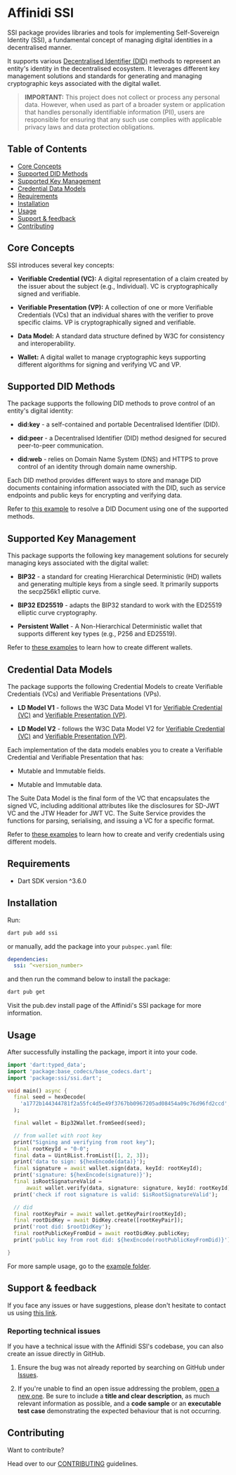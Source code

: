 # Affinidi SSI

SSI package provides libraries and tools for implementing Self-Sovereign Identity (SSI), a fundamental concept of managing digital identities in a decentralised manner.

It supports various [Decentralised Identifier (DID)](https://www.w3.org/TR/did-1.0/) methods to represent an entity's identity in the decentralised ecosystem. It leverages different key management solutions and standards for generating and managing cryptographic keys associated with the digital wallet.

> **IMPORTANT:** 
> This project does not collect or process any personal data. However, when used as part of a broader system or application that handles personally identifiable information (PII), users are responsible for ensuring that any such use complies with applicable privacy laws and data protection obligations.

## Table of Contents

  - [Core Concepts](#core-concepts)
  - [Supported DID Methods](#supported-did-methods)
  - [Supported Key Management](#supported-key-management)
  - [Credential Data Models](#credential-data-models)
  - [Requirements](#requirements)
  - [Installation](#installation)
  - [Usage](#usage)
  - [Support & feedback](#support--feedback)
  - [Contributing](#contributing)


## Core Concepts

SSI introduces several key concepts:

- **Verifiable Credential (VC):** A digital representation of a claim created by the issuer about the subject (e.g., Individual). VC is cryptographically signed and verifiable.

- **Verifiable Presentation (VP):** A collection of one or more Verifiable Credentials (VCs) that an individual shares with the verifier to prove specific claims. VP is cryptographically signed and verifiable.

- **Data Model:** A standard data structure defined by W3C  for consistency and interoperability.

- **Wallet:** A digital wallet to manage cryptographic keys supporting different algorithms for signing and verifying VC and VP.

## Supported DID Methods

The package supports the following DID methods to prove control of an entity's digital identity:

- **did:key** - a self-contained and portable Decentralised Identifier (DID).

- **did:peer** - a Decentralised Identifier (DID) method designed for secured peer-to-peer communication.

- **did:web** - relies on Domain Name System (DNS) and HTTPS to prove control of an identity through domain name ownership.

Each DID method provides different ways to store and manage DID documents containing information associated with the DID, such as service endpoints and public keys for encrypting and verifying data.

Refer to [this example](https://github.com/affinidi/affinidi-ssi-dart/tree/main/example/code_snippets/universal_did_resolver.dart) to resolve a DID Document using one of the supported methods.

## Supported Key Management

This package supports the following key management solutions for securely managing keys associated with the digital wallet:

- **BIP32** - a standard for creating Hierarchical Deterministic (HD) wallets and generating multiple keys from a single seed. It primarily supports the secp256k1 elliptic curve.

- **BIP32 ED25519** - adapts the BIP32 standard to work with the ED25519 elliptic curve cryptography.

- **Persistent Wallet** - A Non-Hierarchical Deterministic wallet that supports different key types (e.g., P256 and ED25519).

Refer to [these examples](https://github.com/affinidi/affinidi-ssi-dart/tree/main/example/code_snippets/wallet) to learn how to create different wallets.

## Credential Data Models

The package supports the following Credential Models to create Verifiable Credentials (VCs) and Verifiable Presentations (VPs).

- **LD Model V1** - follows the W3C Data Model V1 for [Verifiable Credential (VC)](https://www.w3.org/TR/vc-data-model-1.0/) and [Verifiable Presentation (VP)](https://www.w3.org/TR/vc-data-model-1.0/#presentations-0).

- **LD Model V2** - follows the W3C Data Model V2 for [Verifiable Credential (VC)](https://www.w3.org/TR/vc-data-model-2.0/) and [Verifiable Presentation (VP)](https://www.w3.org/TR/vc-data-model-2.0/#verifiable-presentations).

Each implementation of the data models enables you to create a Verifiable Credential and Verifiable Presentation that has:

- Mutable and Immutable fields.

- Mutable and Immutable data.

The Suite Data Model is the final form of the VC that encapsulates the signed VC, including additional attributes like the disclosures for SD-JWT VC and the JTW Header for JWT VC. The Suite Service provides the functions for parsing, serialising, and issuing a VC for a specific format.

Refer to [these examples](https://github.com/affinidi/affinidi-ssi-dart/tree/main/example/code_snippets/credentials) to learn how to create and verify credentials using different models.

## Requirements

- Dart SDK version ^3.6.0

## Installation

Run:

```bash
dart pub add ssi
```

or manually, add the package into your `pubspec.yaml` file:

```yaml
dependencies:
  ssi: ^<version_number>
```

and then run the command below to install the package:

```bash
dart pub get
```

Visit the pub.dev install page of the Affinidi's SSI package for more information.

## Usage

After successfully installing the package, import it into your code.

```dart
import 'dart:typed_data';
import 'package:base_codecs/base_codecs.dart';
import 'package:ssi/ssi.dart';

void main() async {
  final seed = hexDecode(
    'a1772b144344781f2a55fc4d5e49f3767bb0967205ad08454a09c76d96fd2ccd',
  );

  final wallet = Bip32Wallet.fromSeed(seed);

  // from wallet with root key
  print("Signing and verifying from root key");
  final rootKeyId = "0-0";
  final data = Uint8List.fromList([1, 2, 3]);
  print('data to sign: ${hexEncode(data)}');
  final signature = await wallet.sign(data, keyId: rootKeyId);
  print('signature: ${hexEncode(signature)}');
  final isRootSignatureValid =
      await wallet.verify(data, signature: signature, keyId: rootKeyId);
  print('check if root signature is valid: $isRootSignatureValid');

  // did
  final rootKeyPair = await wallet.getKeyPair(rootKeyId);
  final rootDidKey = await DidKey.create([rootKeyPair]);
  print('root did: $rootDidKey');
  final rootPublicKeyFromDid = await rootDidKey.publicKey;
  print('public key from root did: ${hexEncode(rootPublicKeyFromDid)}');

}
```

For more sample usage, go to the [example folder](https://github.com/affinidi/affinidi-ssi-dart/tree/main/example).

## Support & feedback

If you face any issues or have suggestions, please don't hesitate to contact us using [this link](https://share.hsforms.com/1i-4HKZRXSsmENzXtPdIG4g8oa2v).

### Reporting technical issues

If you have a technical issue with the Affinidi SSI's codebase, you can also create an issue directly in GitHub.

1. Ensure the bug was not already reported by searching on GitHub under
   [Issues](https://github.com/affinidi/affinidi-ssi-dart/issues).

2. If you're unable to find an open issue addressing the problem,
   [open a new one](https://github.com/affinidi/affinidi-ssi-dart/issues/new).
   Be sure to include a **title and clear description**, as much relevant information as possible,
   and a **code sample** or an **executable test case** demonstrating the expected behaviour that is not occurring.

## Contributing

Want to contribute?

Head over to our [CONTRIBUTING](https://github.com/affinidi/affinidi-ssi-dart/blob/main/CONTRIBUTING.md) guidelines.


